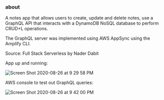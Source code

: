 ### about

A notes app that allows users to create, update and delete notes, use a GraphQL API that interacts with a DynamoDB NoSQL database to perform CRUD+L operations.

The GraphQL server was implemented using AWS AppSync using the Amplify CLI.

Source: Full Stack Serverless by Nader Dabit

App up and running: 

![Screen Shot 2020-08-26 at 9 29 58 PM](https://user-images.githubusercontent.com/4269936/91347922-581b5480-e7e3-11ea-8b29-13158ff9eb6d.png)

AWS console to test out GraphQL queries: 

![Screen Shot 2020-08-26 at 9 42 00 PM](https://user-images.githubusercontent.com/4269936/91349380-81d57b00-e7e5-11ea-9ca0-1e28f233f35f.png)
